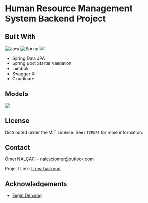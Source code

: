 # Human Resource Management System Backend Project

## Built With

![Java](https://img.shields.io/badge/java-%23ED8B00.svg?style=for-the-badge&logo=java&logoColor=white) ![Spring](https://img.shields.io/badge/spring-%236DB33F.svg?style=for-the-badge&logo=spring&logoColor=white) ![](https://img.shields.io/badge/PostgreSQL-316192?style=for-the-badge&logo=postgresql&logoColor=white)

- Spring Data JPA
- Spring Boot Starter Validation
- Lombok
- Swagger UI
- Cloudinary

## Models

![](https://res.cloudinary.com/ddhorzejc/image/upload/v1649427757/HrmsDatabaseERD_ucciul.png)

## License

Distributed under the MIT License. See `LICENSE` for more information.

## Contact

Ömer NALÇACI - nalcaciomer@outlook.com

Project Link: [hrms-backend](https://github.com/nalcaciomer/hrms-backend)

## Acknowledgements

- [Engin Demirog](https://www.linkedin.com/in/engindemirog)

